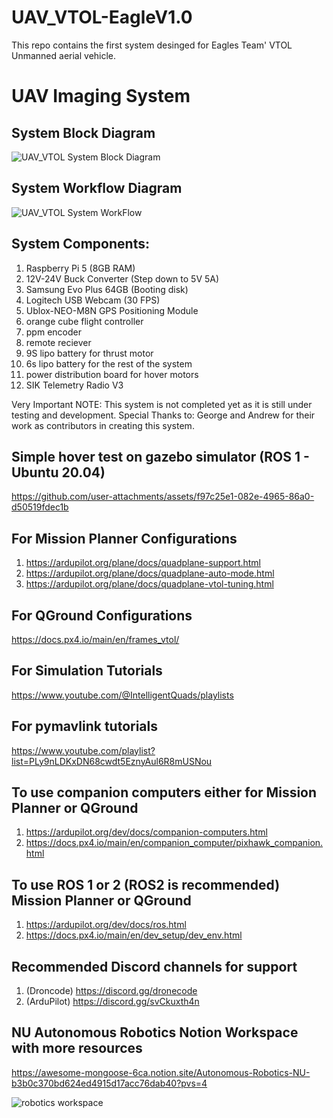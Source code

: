 # UAV_VTOL-EagleV1.0
This repo contains the first system desinged for Eagles Team' VTOL Unmanned aerial vehicle.

# UAV Imaging System

## System Block Diagram
![UAV_VTOL System Block Diagram](https://github.com/user-attachments/assets/25a8dc55-6261-436f-afd5-4b424200b546)

## System Workflow Diagram
![UAV_VTOL System WorkFlow](https://github.com/user-attachments/assets/2f61b93e-dae1-41a4-8111-218de3d76ce8)

## System Components:
1. Raspberry Pi 5 (8GB RAM)
2. 12V-24V Buck Converter (Step down to 5V 5A)
3. Samsung Evo Plus 64GB (Booting disk)
4. Logitech USB Webcam (30 FPS)
5. Ublox-NEO-M8N GPS Positioning Module
6. orange cube flight controller
7. ppm encoder
8. remote reciever
9. 9S lipo battery for thrust motor
10. 6s lipo battery for the rest of the system
11. power distribution board for hover motors
12. SIK Telemetry Radio V3

Very Important NOTE: This system is not completed yet as it is still under testing and development.
Special Thanks to: George and Andrew for their work as contributors in creating this system.  

## Simple hover test on gazebo simulator (ROS 1 - Ubuntu 20.04)
https://github.com/user-attachments/assets/f97c25e1-082e-4965-86a0-d50519fdec1b

## For Mission Planner Configurations 
1. https://ardupilot.org/plane/docs/quadplane-support.html
2. https://ardupilot.org/plane/docs/quadplane-auto-mode.html
3. https://ardupilot.org/plane/docs/quadplane-vtol-tuning.html

## For QGround Configurations 
https://docs.px4.io/main/en/frames_vtol/

## For Simulation Tutorials
https://www.youtube.com/@IntelligentQuads/playlists

## For pymavlink tutorials
https://www.youtube.com/playlist?list=PLy9nLDKxDN68cwdt5EznyAul6R8mUSNou

## To use companion computers either for Mission Planner or QGround
1. https://ardupilot.org/dev/docs/companion-computers.html
2. https://docs.px4.io/main/en/companion_computer/pixhawk_companion.html

## To use ROS 1 or 2 (ROS2 is recommended) Mission Planner or QGround
1. https://ardupilot.org/dev/docs/ros.html
2. https://docs.px4.io/main/en/dev_setup/dev_env.html

## Recommended Discord channels for support 
1. (Droncode) https://discord.gg/dronecode 
2. (ArduPilot) https://discord.gg/svCkuxth4n 

## NU Autonomous Robotics Notion Workspace with more resources 
https://awesome-mongoose-6ca.notion.site/Autonomous-Robotics-NU-b3b0c370bd624ed4915d17acc76dab40?pvs=4

![robotics workspace](https://github.com/user-attachments/assets/023374e9-325e-4074-a878-cdb9cc16a30d)
